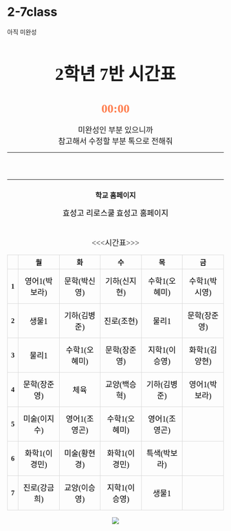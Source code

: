 # 2-7class
아직 미완성
<html lang="ko">
    <head>
        <title>2학년 7반 시간표</title>
        <meta charset="UTF-8">
        <meta property="og:title" content="2학년 7반 시간표">
        <meta name="viewport" content="width=device-width, initial-scale=1.0"/>
        <link href="https://fonts.googleapis.com/css2?family=Nanum+Gothic&display=swap" rel="stylesheet">
        <link href="https://unpkg.com/aos@2.3.1/dist/aos.css" rel="stylesheet">
        <script src="https://unpkg.com/aos@2.3.1/dist/aos.js"></script> 
        <script src="https://code.jquery.com/jquery-1.11.3.min.js"></script>
        <style>
            .제목{
                font-family: 'Nanum Gothic', serif;
                font-size:40px
            }
            caption{
                font-family: 'Nanum Gothic', serif;
                font-size:20px
            }
            div{
                font-family: 'Nanum Gothic', serif;
                font-size:18px
            }
            a { text-decoration:none; font-size:18px; }
            a:link { color: black; text-decoration: none;}
            a:visited { color: black; text-decoration: none;}
            a:hover { color:coral; text-decoration: none;}
            table { text-align: center; }
               th, td { border: 1px solid #dadada; }
            body {-ms-user-select: none; -moz-user-select: none; -webkit-user-select: none; -khtml-user-select: none; user-select:none;}
        </style>
    </head>
    <body>
        <center> 
        <h1 class="제목">2학년 7반 시간표</h1>
        <h1 id="clock" style="color:coral; font-family:'Nanum Gothic';">00:00</h1>
        <script>
        var clockTarget = document.getElementById("clock");
        function clock() {
            var date = new Date();
            var day = date.getDay();
            var week = ['일', '월', '화', '수', '목', '금', '토'];
            var hours = date.getHours();
            var minutes = date.getMinutes();
            clockTarget .innerText = `${week[day]}요일 ` + 
            `${hours < 10 ? `0${hours}` : hours}시 : ${minutes < 10 ? `0${minutes }`  : minutes }분`;
            }
        function init() {
        clock();
        setInterval(clock, 1000);
        }
        init();
        </script>
        <div>미완성인 부분 있으니까</div>
        <div>참고해서 수정할 부분 톡으로 전해줘</div>
        <hr>
        <script> AOS.init(); </script>
        <!--------------------------------------------------------------------------------------------------------------------------------------------------------->
            <br><br>
            <hr><h3>학교 홈페이지</h3>
            <a href="https://hyosung.riroschool.kr/">효성고 리로스쿨</a><!--효성고 리로스쿨-->
            <a href="http://hyosung.hs.kr/index.php">효성고 홈페이지</a><!--효성고-->
            <br><br>
        <!--------------------------------------------------------------------------------------------------------------------------------------------------------->
        <div data-aos="zoom-in">
          <div>　</div>
          <<<시간표>>>
          <table>
                  <tr>
                    <th></th>
                    <th>월</th>
                    <th>화</th>
                    <th>수</th>
                    <th>목</th>
                    <th>금</th>
                  </tr>
                <tbody>
                 <center>
                  <tr height="80">
                    <th>1</th>
                    <td><a href="https://zoom.us/j/5104395898?pwd=ci9ncHpRTkV6amtvTHVSYzhNK043QT09">영어1(박보라)</a></td><!--영어1(박보라 쌤) 줌 수업-->
                    <td><a href="">문학(박신영)</a></td><!--문학(박신영 쌤) 줌 수업-->
                    <td><a href="https://zoom.us/j/6620251058?pwd=c21Kb2tBdEkyS1JjNnZLWkIvLzBrZz09">기하(신지현)</a></td><!--기하(신지현 쌤) 줌 수업-->
                    <td><a href="https://us02web.zoom.us/j/7029964982?pwd=VE83Z25QazYwVE5CZGlZV0xQdFNiZz09">수학1(오혜미)</a></td><!--수학1(오혜미 쌤) 줌 수업-->
                    <td><a href="">수학1(박시영)</a></td><!--수학1(박시영 쌤) 줌 수업-->
                  </tr>
                  <tr height="80">
                    <th>2</th>
                    <td><a href="https://zoom.us/j/6574050599?pwd=OHYxdS9PWUdEaS91Y2h1TXpOZXh6Zz09">생물1</a></td><!--생물1 줌 수업-->
                    <td><a href="https://us02web.zoom.us/j/7412490253?pwd=dS9lQVlkazFsaEQ2UFR4cCtxcUxXdz09">기하(김병준)</a></td><!--기하(김병준 쌤) 줌 수업-->
                    <td><a href="https://us02web.zoom.us/j/5980025567?pwd=KzVtSm43aTBtN0hpellzd09QcVdYUT09">진로(조현)</a></td><!--진로(조현 쌤) 줌 수업-->
                    <td><a href="https://us02web.zoom.us/j/4569059741?pwd=a3Bvc3NXRS80ajMzN2VMajZVUHpPZz09">물리1</a></td><!--물리1 줌 수업-->
                    <td><a href="https://us02web.zoom.us/j/3309633175?pwd=ajh5STV4NlNHemNDTjhWbms2SXFqdz09">문학(장준영)</a></td><!--문학(장준영 쌤) 줌 수업-->
                  </tr>
                  <tr height="80">
                    <th>3</th>
                    <td><a href="https://us02web.zoom.us/j/4569059741?pwd=a3Bvc3NXRS80ajMzN2VMajZVUHpPZz09">물리1</a></td><!--물리1 줌 수업-->
                    <td><a href="https://us02web.zoom.us/j/7029964982?pwd=VE83Z25QazYwVE5CZGlZV0xQdFNiZz09">수학1(오혜미)</a></td><!--수학1(오혜미 쌤) 줌 수업-->
                    <td><a href="https://us02web.zoom.us/j/3309633175?pwd=ajh5STV4NlNHemNDTjhWbms2SXFqdz09">문학(장준영)</a></td><!--문학(장준영 쌤) 줌 수업--> 
                    <td><a href="https://us02web.zoom.us/j/5655603297?pwd=Sjk3UnhLODVqdVEwTXJRZk5qbXNGdz09">지학1(이승영)</a></td><!--지학1(이승영 쌤) 줌 수업--> 
                    <td><a href="">화학1(김양현)</a></td><!--화학1(김양현 쌤) 줌 수업-->
                  </tr>
                  <tr height="80">
                    <th>4</th>
                    <td><a href="https://us02web.zoom.us/j/3309633175?pwd=ajh5STV4NlNHemNDTjhWbms2SXFqdz09">문학(장준영)</a></td><!--문학(장준영 쌤) 줌 수업--> 
                    <td><a href="https://us04web.zoom.us/j/6231503832?pwd=WmJCeFA1K3Q1emloMzNoZ3MwaEVnQT09">체육</a></td><!--체육 줌 수업--> 
                    <td><a href="https://zoom.us/j/6574050599?pwd=OHYxdS9PWUdEaS91Y2h1TXpOZXh6Zz09">교양(백승혁)</a></td><!--교양(백승혁 쌤) 줌 수업--> 
                    <td><a href="https://us02web.zoom.us/j/7412490253?pwd=dS9lQVlkazFsaEQ2UFR4cCtxcUxXdz09">기하(김병준)</a></td><!--기하(김병준 쌤) 줌 수업--> 
                    <td><a href="https://zoom.us/j/5104395898?pwd=ci9ncHpRTkV6amtvTHVSYzhNK043QT09">영어1(박보라)</a></td><!--영어1(박보라 쌤) 줌 수업--> 
                  </tr>
                  <tr height="80">
                    <th>5</th>
                    <td><a href="">미술(이지수)</a></td><!--미술창작(이지수 쌤 줌 수업--> 
                    <td><a href="https://us02web.zoom.us/j/2669056200?pwd=Q3JOQUprR2c0bzRzVkptdmdXTGs4QT09">영어1(조영곤)</a></td><!--영어1(조영곤 쌤) 줌 수업--> 
                    <td><a href="https://us02web.zoom.us/j/7029964982?pwd=VE83Z25QazYwVE5CZGlZV0xQdFNiZz09">수학1(오혜미)</a></td><!--수학1(오혜미 쌤) 줌 수업--> 
                    <td><a href="https://us02web.zoom.us/j/2669056200?pwd=Q3JOQUprR2c0bzRzVkptdmdXTGs4QT09">영어1(조영곤)</a></td><!--영어1(조영곤 쌤) 줌 수업--> 
                    <td>　</td>
                  </tr>
                  <tr height="80">
                    <th>6</th>
                    <td><a href="https://us02web.zoom.us/j/4501224672?pwd=U0k2RW5MN0s0WXMxd2JvSWFOdkNXQT09">화학1(이경민)</a></td><!--화학1(이경민 쌤) 줌 수업--> 
                    <td><a href="https://us02web.zoom.us/j/9167725349?pwd=TW1SdXZSS1p6K2VwZ0lTSFZNY294dz09">미술(황현경)</a></td><!--미술(황현경 쌤) 줌 수업--> 
                    <td><a href="https://us02web.zoom.us/j/4501224672?pwd=U0k2RW5MN0s0WXMxd2JvSWFOdkNXQT09">화학1(이경민)</a></td><!--화학1(이경민 쌤) 줌 수업--> 
                    <td><a href="https://zoom.us/j/5104395898?pwd=ci9ncHpRTkV6amtvTHVSYzhNK043QT09">특색(박보라)</a></td><!--특색(박보라 쌤) 줌 수업--> 
                    <td>　</td>
                  </tr>
                  <tr height="80">
                    <th>7</th>
                    <td><a href="">진로(강금희)</a></td><!--진로(강금희 쌤) 줌 수업--> 
                    <td><a href="https://us02web.zoom.us/j/5655603297?pwd=Sjk3UnhLODVqdVEwTXJRZk5qbXNGdz09">교양(이승영)</a></td><!--과학교양(이승영 쌤) 줌 수업-->
                    <td><a href="https://us02web.zoom.us/j/5655603297?pwd=Sjk3UnhLODVqdVEwTXJRZk5qbXNGdz09">지학1(이승영)</a></td><!--지학1(이승영 쌤) 줌 수업--> 
                    <td><a href="https://zoom.us/j/6574050599?pwd=OHYxdS9PWUdEaS91Y2h1TXpOZXh6Zz09">생물1</a></td><!--생물1 줌 수업-->
                    <td>　</td>
                  </tr>
                 </center>
                </tbody>
          </table>
        </div>
        <image src="시간표.jpg"></image>
        </center>
    </body>
</html>

